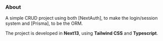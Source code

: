 ### About
A simple CRUD project using both [NextAuth], to make the login/session system and [Prisma], to be the ORM.

The project is developed in **Next13**, using **Tailwind CSS** and **Typescript**.